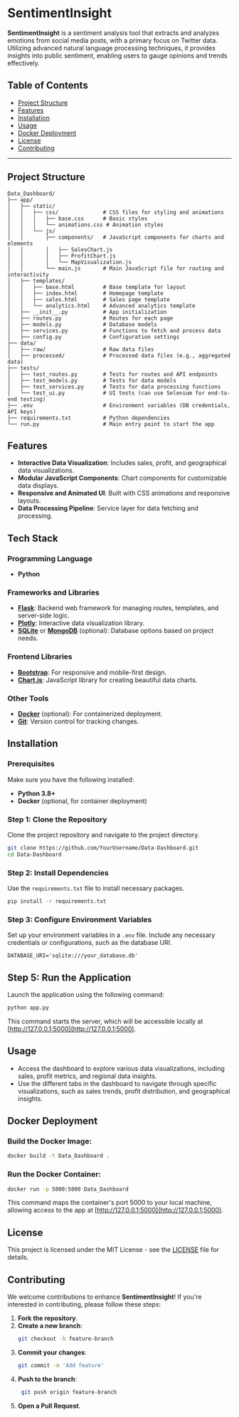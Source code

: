 # SentimentInsight

**SentimentInsight** is a sentiment analysis tool that extracts and analyzes emotions from social media posts, with a primary focus on Twitter data. Utilizing advanced natural language processing techniques, it provides insights into public sentiment, enabling users to gauge opinions and trends effectively.

## Table of Contents
- [Project Structure](#project-structure)
- [Features](#features)
- [Installation](#installation)
- [Usage](#usage)
- [Docker Deployment](#Docker-Deployment)
- [License](#license)
- [Contributing](#contributing)

---
## Project Structure

```plaintext
Data_Dashboard/
├── app/
│   ├── static/
│   │   ├── css/              # CSS files for styling and animations
│   │   │   ├── base.css      # Basic styles
│   │   │   └── animations.css # Animation styles
│   │   └── js/
│   │       ├── components/   # JavaScript components for charts and elements
│   │       │   ├── SalesChart.js
│   │       │   ├── ProfitChart.js
│   │       │   └── MapVisualization.js
│   │       └── main.js       # Main JavaScript file for routing and interactivity
│   ├── templates/
│   │   ├── base.html         # Base template for layout
│   │   ├── index.html        # Homepage template
│   │   ├── sales.html        # Sales page template
│   │   └── analytics.html    # Advanced analytics template
│   ├── __init__.py           # App initialization
│   ├── routes.py             # Routes for each page
│   ├── models.py             # Database models
│   ├── services.py           # Functions to fetch and process data
│   ├── config.py             # Configuration settings
├── data/
│   ├── raw/                  # Raw data files
│   ├── processed/            # Processed data files (e.g., aggregated data)
├── tests/
│   ├── test_routes.py        # Tests for routes and API endpoints
│   ├── test_models.py        # Tests for data models
│   ├── test_services.py      # Tests for data processing functions
│   └── test_ui.py            # UI tests (can use Selenium for end-to-end testing)
├── .env                      # Environment variables (DB credentials, API keys)
├── requirements.txt          # Python dependencies
└── run.py                    # Main entry point to start the app

```
## Features
- **Interactive Data Visualization**: Includes sales, profit, and geographical data visualizations.
- **Modular JavaScript Components**: Chart components for customizable data displays.
- **Responsive and Animated UI**: Built with CSS animations and responsive layouts.
- **Data Processing Pipeline**: Service layer for data fetching and processing.

## Tech Stack

### Programming Language
- **Python**

### Frameworks and Libraries
- **[Flask](https://flask.palletsprojects.com/)**: Backend web framework for managing routes, templates, and server-side logic.
- **[Plotly](https://plotly.com/python/)**: Interactive data visualization library.
- **[SQLite](https://www.sqlite.org/)** or **[MongoDB](https://www.mongodb.com/)** (optional): Database options based on project needs.

### Frontend Libraries
- **[Bootstrap](https://getbootstrap.com/)**: For responsive and mobile-first design.
- **[Chart.js](https://www.chartjs.org/)**: JavaScript library for creating beautiful data charts.

### Other Tools
- **[Docker](https://www.docker.com/)** (optional): For containerized deployment.
- **[Git](https://git-scm.com/)**: Version control for tracking changes.

## Installation

### Prerequisites
Make sure you have the following installed:
- **Python 3.8+**
- **Docker** (optional, for container deployment)

### Step 1: Clone the Repository
Clone the project repository and navigate to the project directory.

```bash
git clone https://github.com/YourUsername/Data-Dashboard.git
cd Data-Dashboard
```
### Step 2: Install Dependencies
Use the `requirements.txt` file to install necessary packages.
```bash
pip install -r requirements.txt
```
### Step 3: Configure Environment Variables
Set up your environment variables in a `.env` file. Include any necessary credentials or configurations, such as the database URI.

```plaintext
DATABASE_URI='sqlite:///your_database.db'
```
## Step 5: Run the Application

Launch the application using the following command:
```bash
python app.py
```
This command starts the server, which will be accessible locally at [http://127.0.0.1:5000](http://127.0.0.1:5000).

## Usage
- Access the dashboard to explore various data visualizations, including sales, profit metrics, and regional data insights.
- Use the different tabs in the dashboard to navigate through specific visualizations, such as sales trends, profit distribution, and geographical insights.
## Docker Deployment

### Build the Docker Image:

```bash
docker build -t Data_Dashboard .
```
### Run the Docker Container:
```bash
docker run -p 5000:5000 Data_Dashboard
```
This command maps the container's port 5000 to your local machine, allowing access to the app at [http://127.0.0.1:5000](http://127.0.0.1:5000).

## License

This project is licensed under the MIT License - see the [LICENSE](LICENSE.md) file for details.

## Contributing

We welcome contributions to enhance **SentimentInsight**! If you're interested in contributing, please follow these steps:

1. **Fork the repository**.
2. **Create a new branch**:
   ```bash
   git checkout -b feature-branch
3. **Commit your changes**:
   ```bash
   git commit -m 'Add feature'
   ```
4. **Push to the branch**:
   ```bash
    git push origin feature-branch
   ```
5. **Open a Pull Request**.






